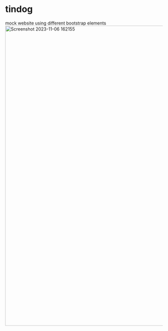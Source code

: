 # tindog
mock website using different bootstrap elements
<img width="960" alt="Screenshot 2023-11-06 162155" src="https://github.com/chriscampaigne/tindog/assets/105657642/dd7d9fbb-d6ea-41de-959a-90ab96c84ba9">
